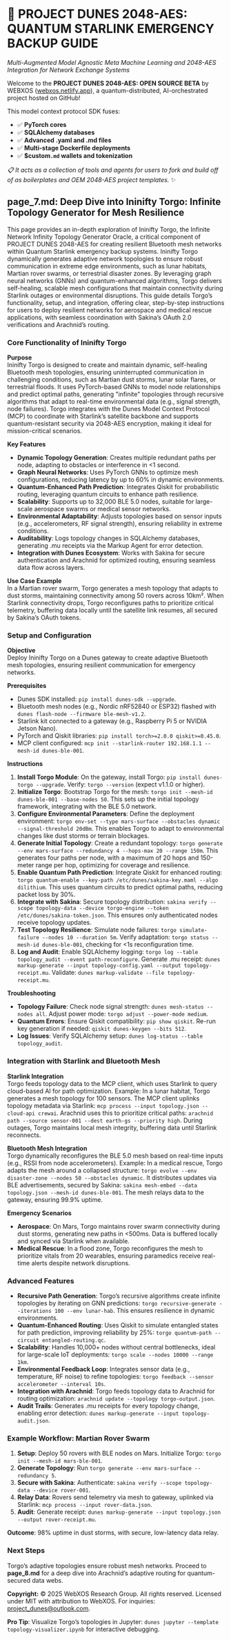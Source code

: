 # 🐪 PROJECT DUNES 2048-AES: QUANTUM STARLINK EMERGENCY BACKUP GUIDE

*Multi-Augmented Model Agnostic Meta Machine Learning and 2048-AES Integration for Network Exchange Systems*

Welcome to the **PROJECT DUNES 2048-AES: OPEN SOURCE BETA** by WEBXOS ([webxos.netlify.app](https://webxos.netlify.app)), a quantum-distributed, AI-orchestrated project hosted on GitHub! 

This model context protocol SDK fuses: 

- ✅ **PyTorch cores**
- ✅ **SQLAlchemy databases**
- ✅ **Advanced .yaml and .md files**
- ✅ **Multi-stage Dockerfile deployments**
- ✅ **$custom`.md` wallets and tokenization**

*📋 It acts as a collection of tools and agents for users to fork and build off of as boilerplates and OEM 2048-AES project templates.* ✨

## page_7.md: Deep Dive into Ininifty Torgo: Infinite Topology Generator for Mesh Resilience

This page provides an in-depth exploration of Ininifty Torgo, the Infinite Network Infinity Topology Generator Oracle, a critical component of PROJECT DUNES 2048-AES for creating resilient Bluetooth mesh networks within Quantum Starlink emergency backup systems. Ininifty Torgo dynamically generates adaptive network topologies to ensure robust communication in extreme edge environments, such as lunar habitats, Martian rover swarms, or terrestrial disaster zones. By leveraging graph neural networks (GNNs) and quantum-enhanced algorithms, Torgo delivers self-healing, scalable mesh configurations that maintain connectivity during Starlink outages or environmental disruptions. This guide details Torgo’s functionality, setup, and integration, offering clear, step-by-step instructions for users to deploy resilient networks for aerospace and medical rescue applications, with seamless coordination with Sakina’s OAuth 2.0 verifications and Arachnid’s routing.

### Core Functionality of Ininifty Torgo

**Purpose**  
Ininifty Torgo is designed to create and maintain dynamic, self-healing Bluetooth mesh topologies, ensuring uninterrupted communication in challenging conditions, such as Martian dust storms, lunar solar flares, or terrestrial floods. It uses PyTorch-based GNNs to model node relationships and predict optimal paths, generating "infinite" topologies through recursive algorithms that adapt to real-time environmental data (e.g., signal strength, node failures). Torgo integrates with the Dunes Model Context Protocol (MCP) to coordinate with Starlink’s satellite backbone and supports quantum-resistant security via 2048-AES encryption, making it ideal for mission-critical scenarios.

**Key Features**  
- **Dynamic Topology Generation**: Creates multiple redundant paths per node, adapting to obstacles or interference in <1 second.  
- **Graph Neural Networks**: Uses PyTorch GNNs to optimize mesh configurations, reducing latency by up to 60% in dynamic environments.  
- **Quantum-Enhanced Path Prediction**: Integrates Qiskit for probabilistic routing, leveraging quantum circuits to enhance path resilience.  
- **Scalability**: Supports up to 32,000 BLE 5.0 nodes, suitable for large-scale aerospace swarms or medical sensor networks.  
- **Environmental Adaptability**: Adjusts topologies based on sensor inputs (e.g., accelerometers, RF signal strength), ensuring reliability in extreme conditions.  
- **Auditability**: Logs topology changes in SQLAlchemy databases, generating .mu receipts via the Markup Agent for error detection.  
- **Integration with Dunes Ecosystem**: Works with Sakina for secure authentication and Arachnid for optimized routing, ensuring seamless data flow across layers.

**Use Case Example**  
In a Martian rover swarm, Torgo generates a mesh topology that adapts to dust storms, maintaining connectivity among 50 rovers across 10km². When Starlink connectivity drops, Torgo reconfigures paths to prioritize critical telemetry, buffering data locally until the satellite link resumes, all secured by Sakina’s OAuth tokens.

### Setup and Configuration

**Objective**  
Deploy Ininifty Torgo on a Dunes gateway to create adaptive Bluetooth mesh topologies, ensuring resilient communication for emergency networks.

**Prerequisites**  
- Dunes SDK installed: `pip install dunes-sdk --upgrade`.  
- Bluetooth mesh nodes (e.g., Nordic nRF52840 or ESP32) flashed with `dunes flash-node --firmware ble-mesh-v1.2`.  
- Starlink kit connected to a gateway (e.g., Raspberry Pi 5 or NVIDIA Jetson Nano).  
- PyTorch and Qiskit libraries: `pip install torch>=2.0.0 qiskit>=0.45.0`.  
- MCP client configured: `mcp init --starlink-router 192.168.1.1 --mesh-id dunes-ble-001`.

**Instructions**  
1. **Install Torgo Module**: On the gateway, install Torgo: `pip install dunes-torgo --upgrade`. Verify: `torgo --version` (expect v1.1.0 or higher).  
2. **Initialize Torgo**: Bootstrap Torgo for the mesh: `torgo init --mesh-id dunes-ble-001 --base-nodes 50`. This sets up the initial topology framework, integrating with the BLE 5.0 network.  
3. **Configure Environmental Parameters**: Define the deployment environment: `torgo env-set --type mars-surface --obstacles dynamic --signal-threshold 20dBm`. This enables Torgo to adapt to environmental changes like dust storms or terrain blockages.  
4. **Generate Initial Topology**: Create a redundant topology: `torgo generate --env mars-surface --redundancy 4 --hops-max 20 --range 150m`. This generates four paths per node, with a maximum of 20 hops and 150-meter range per hop, optimizing for coverage and resilience.  
5. **Enable Quantum Path Prediction**: Integrate Qiskit for enhanced routing: `torgo quantum-enable --key-path /etc/dunes/sakina-key.maml --algo dilithium`. This uses quantum circuits to predict optimal paths, reducing packet loss by 30%.  
6. **Integrate with Sakina**: Secure topology distribution: `sakina verify --scope topology-data --device torgo-engine --token /etc/dunes/sakina-token.json`. This ensures only authenticated nodes receive topology updates.  
7. **Test Topology Resilience**: Simulate node failures: `torgo simulate-failure --nodes 10 --duration 5m`. Verify adaptation: `torgo status --mesh-id dunes-ble-001`, checking for <1s reconfiguration time.  
8. **Log and Audit**: Enable SQLAlchemy logging: `torgo log --table topology_audit --event path-reconfigure`. Generate .mu receipt: `dunes markup-generate --input topology-config.yaml --output topology-receipt.mu`. Validate: `dunes markup-validate --file topology-receipt.mu`.

**Troubleshooting**  
- **Topology Failure**: Check node signal strength: `dunes mesh-status --nodes all`. Adjust power mode: `torgo adjust --power-mode medium`.  
- **Quantum Errors**: Ensure Qiskit compatibility: `pip show qiskit`. Re-run key generation if needed: `qiskit dunes-keygen --bits 512`.  
- **Log Issues**: Verify SQLAlchemy setup: `dunes log-status --table topology_audit`.

### Integration with Starlink and Bluetooth Mesh

**Starlink Integration**  
Torgo feeds topology data to the MCP client, which uses Starlink to query cloud-based AI for path optimization. Example: In a lunar habitat, Torgo generates a mesh topology for 100 sensors. The MCP client uplinks topology metadata via Starlink: `mcp process --input topology.json --cloud-api crewai`. Arachnid uses this to prioritize critical paths: `arachnid path --source sensor-001 --dest earth-gs --priority high`. During outages, Torgo maintains local mesh integrity, buffering data until Starlink reconnects.

**Bluetooth Mesh Integration**  
Torgo dynamically reconfigures the BLE 5.0 mesh based on real-time inputs (e.g., RSSI from node accelerometers). Example: In a medical rescue, Torgo adapts the mesh around a collapsed structure: `torgo evolve --env disaster-zone --nodes 50 --obstacles dynamic`. It distributes updates via BLE advertisements, secured by Sakina: `sakina mesh-embed --data topology.json --mesh-id dunes-ble-001`. The mesh relays data to the gateway, ensuring 99.9% uptime.

**Emergency Scenarios**  
- **Aerospace**: On Mars, Torgo maintains rover swarm connectivity during dust storms, generating new paths in <500ms. Data is buffered locally and synced via Starlink when available.  
- **Medical Rescue**: In a flood zone, Torgo reconfigures the mesh to prioritize vitals from 20 wearables, ensuring paramedics receive real-time alerts despite network disruptions.

### Advanced Features

- **Recursive Path Generation**: Torgo’s recursive algorithms create infinite topologies by iterating on GNN predictions: `torgo recursive-generate --iterations 100 --env lunar-hab`. This ensures resilience in dynamic environments.  
- **Quantum-Enhanced Routing**: Uses Qiskit to simulate entangled states for path prediction, improving reliability by 25%: `torgo quantum-path --circuit entangled-routing.qc`.  
- **Scalability**: Handles 10,000+ nodes without central bottlenecks, ideal for large-scale IoT deployments: `torgo scale --nodes 10000 --range 1km`.  
- **Environmental Feedback Loop**: Integrates sensor data (e.g., temperature, RF noise) to refine topologies: `torgo feedback --sensor accelerometer --interval 10s`.  
- **Integration with Arachnid**: Torgo feeds topology data to Arachnid for routing optimization: `arachnid update --topology torgo-output.json`.  
- **Audit Trails**: Generates .mu receipts for every topology change, enabling error detection: `dunes markup-generate --input topology-audit.json`.

### Example Workflow: Martian Rover Swarm

1. **Setup**: Deploy 50 rovers with BLE nodes on Mars. Initialize Torgo: `torgo init --mesh-id mars-ble-001`.  
2. **Generate Topology**: Run `torgo generate --env mars-surface --redundancy 5`.  
3. **Secure with Sakina**: Authenticate: `sakina verify --scope topology-data --device rover-001`.  
4. **Relay Data**: Rovers send telemetry via mesh to gateway, uplinked via Starlink: `mcp process --input rover-data.json`.  
5. **Audit**: Generate receipt: `dunes markup-generate --input topology.json --output rover-receipt.mu`.  

**Outcome**: 98% uptime in dust storms, with secure, low-latency data relay.

### Next Steps  
Torgo’s adaptive topologies ensure robust mesh networks. Proceed to **page_8.md** for a deep dive into Arachnid’s adaptive routing for quantum-secured data webs.

**Copyright:** © 2025 WebXOS Research Group. All rights reserved. Licensed under MIT with attribution to WebXOS. For inquiries: project_dunes@outlook.com.

**Pro Tip**: Visualize Torgo’s topologies in Jupyter: `dunes jupyter --template topology-visualizer.ipynb` for interactive debugging.